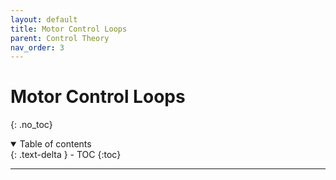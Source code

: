 ```yaml
---
layout: default
title: Motor Control Loops
parent: Control Theory
nav_order: 3
---
```



# Motor Control Loops
{: .no_toc}

<details open markdown="block">
  <summary>
    Table of contents
  </summary>
  {: .text-delta }
- TOC
{:toc}
</details>

---

# 